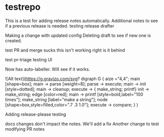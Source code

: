 
# testrepo

This is a test for adding release notes automatically.  Additional notes to see if a previous release is needed.
testing release drafter

Making a change with updated config
Deleting draft to see if new one is created.


test PR and merge
sucks this isn't working right
is it behind

test pr-triage
testing UI

Now has auto-labeller.  Will see if it works.

![Alt text](https://g.gravizo.com/svg?
  digraph G {
    aize ="4,4";
    main [shape=box];
    main -> parse [weight=8];
    parse -> execute;
    main -> init [style=dotted];
    main -> cleanup;
    execute -> { make_string; printf}
    init -> make_string;
    edge [color=red];
    main -> printf [style=bold,label="100 times"];
    make_string [label="make a string"];
    node [shape=box,style=filled,color=".7 .3 1.0"];
    execute -> compare;
  }
)

Adding release-please testing

docs changes don't impact the notes.  We'll add a fix
Another change to test modifying PR notes
